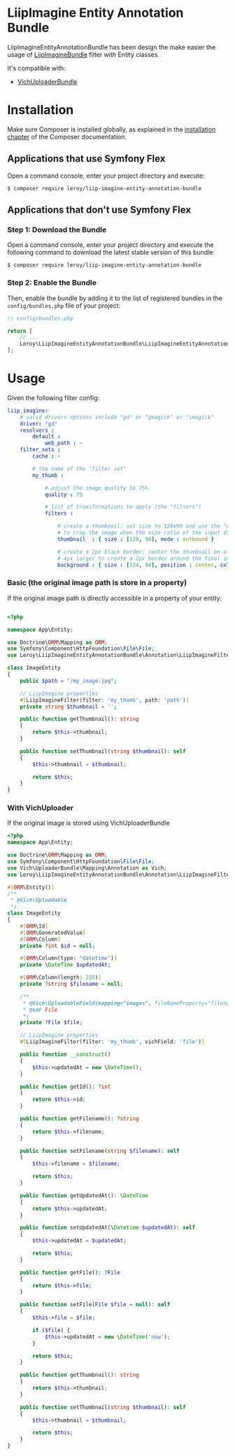 # LiipImagine Entity Annotation Bundle

LiipImagineEntityAnnotationBundle has been design the make easier the usage of [LiipImagineBundle](https://github.com/liip/LiipImagineBundle) filter with Entity classes.

It's compatible with:
- [VichUploaderBundle](https://github.com/dustin10/VichUploaderBundle)

Installation
============

Make sure Composer is installed globally, as explained in the
[installation chapter](https://getcomposer.org/doc/00-intro.md)
of the Composer documentation.

Applications that use Symfony Flex
----------------------------------

Open a command console, enter your project directory and execute:

```console
$ composer require leroy/liip-imagine-entity-annotation-bundle
```

Applications that don't use Symfony Flex
----------------------------------------

### Step 1: Download the Bundle

Open a command console, enter your project directory and execute the
following command to download the latest stable version of this bundle:

```console
$ composer require leroy/liip-imagine-entity-annotation-bundle
```

### Step 2: Enable the Bundle

Then, enable the bundle by adding it to the list of registered bundles
in the `config/bundles.php` file of your project:

```php
// config/bundles.php

return [
    // ...
    Leroy\LiipImagineEntityAnnotationBundle\LiipImagineEntityAnnotationBundle::class => ['all' => true],
];
```

Usage
=====
Given the following filter config:
```yaml
liip_imagine:
    # valid drivers options include "gd" or "gmagick" or "imagick"
    driver: "gd"
    resolvers :
        default :
            web_path : ~
    filter_sets :
        cache : ~

        # the name of the "filter set"
        my_thumb :

            # adjust the image quality to 75%
            quality : 75

            # list of transformations to apply (the "filters")
            filters :

                # create a thumbnail: set size to 120x90 and use the "outbound" mode
                # to crop the image when the size ratio of the input differs
                thumbnail  : { size : [120, 90], mode : outbound }

                # create a 2px black border: center the thumbnail on a black background
                # 4px larger to create a 2px border around the final image
                background : { size : [124, 94], position : center, color : '#000000' }
```

### Basic (the original image path is store in a property)

If the original image path is directly accessible in a property of your entity:
```php

<?php

namespace App\Entity;

use Doctrine\ORM\Mapping as ORM;
use Symfony\Component\HttpFoundation\File\File;
use Leroy\LiipImagineEntityAnnotationBundle\Annotation\LiipImagineFilter;

class ImageEntity
{
    public $path = "/my_image.jpg";

    // LiipImagine properties
    #[LiipImagineFilter(filter: 'my_thumb', path: 'path')]
    private string $thumbnail = '';

    public function getThumbnail(): string
    {
        return $this->thumbnail;
    }

    public function setThumbnail(string $thumbnail): self
    {
        $this->thumbnail = $thumbnail;

        return $this;
    }
}

```

### With VichUploader

If the original image is stored using VichUploaderBundle
```php
<?php
namespace App\Entity;

use Doctrine\ORM\Mapping as ORM;
use Symfony\Component\HttpFoundation\File\File;
use Vich\UploaderBundle\Mapping\Annotation as Vich;
use Leroy\LiipImagineEntityAnnotationBundle\Annotation\LiipImagineFilter;

#[ORM\Entity()]
/**
 * @Vich\Uploadable
 */
class ImageEntity
{
    #[ORM\Id]
    #[ORM\GeneratedValue]
    #[ORM\Column]
    private ?int $id = null;

    #[ORM\Column(type: "datetime")]
    private \DateTime $updatedAt;

    #[ORM\Column(length: 255)]
    private ?string $filename = null;

    /**
     * @Vich\UploadableField(mapping="images", fileNameProperty="filename")
     * @var File
     */
    private ?File $file;

    // LiipImagine properties
    #[LiipImagineFilter(filter: 'my_thumb', vichField: 'file')]

    public function __construct()
    {
        $this->updatedAt = new \DateTime();
    }

    public function getId(): ?int
    {
        return $this->id;
    }

    public function getFilename(): ?string
    {
        return $this->filename;
    }

    public function setFilename(string $filename): self
    {
        $this->filename = $filename;

        return $this;
    }

    public function getUpdatedAt(): \DateTime
    {
        return $this->updatedAt;
    }

    public function setUpdatedAt(\Datetime $updatedAt): self
    {
        $this->updatedAt = $updatedAt;

        return $this;
    }

    public function getFile(): ?File
    {
        return $this->file;
    }

    public function setFile(File $file = null): self
    {
        $this->file = $file;

        if ($file) {
            $this->updatedAt = new \DateTime('now');
        }

        return $this;
    }

    public function getThumbnail(): string
    {
        return $this->thumbnail;
    }

    public function setThumbnail(string $thumbnail): self
    {
        $this->thumbnail = $thumbnail;

        return $this;
    }
}

```
